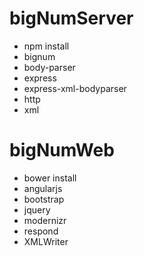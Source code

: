 # bigNumServer
  - npm install
  - bignum
  - body-parser
  - express
  - express-xml-bodyparser
  - http
  - xml

# bigNumWeb
  - bower install
  - angularjs
  - bootstrap
  - jquery
  - modernizr
  - respond
  - XMLWriter


